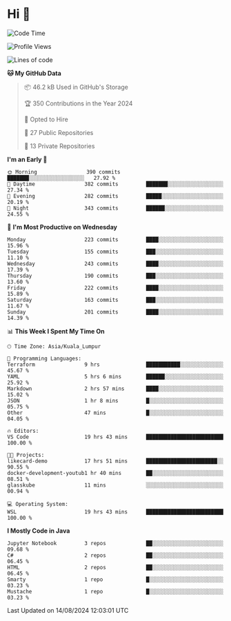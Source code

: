 <h1>Hi 👋</h1>

<!--START_SECTION:waka-->
![Code Time](http://img.shields.io/badge/Code%20Time-620%20hrs%2059%20mins-blue)

![Profile Views](http://img.shields.io/badge/Profile%20Views-0-blue)

![Lines of code](https://img.shields.io/badge/From%20Hello%20World%20I%27ve%20Written-1.2%20million%20lines%20of%20code-blue)

**🐱 My GitHub Data** 

> 📦 46.2 kB Used in GitHub's Storage 
 > 
> 🏆 350 Contributions in the Year 2024
 > 
> 💼 Opted to Hire
 > 
> 📜 27 Public Repositories 
 > 
> 🔑 13 Private Repositories 
 > 
**I'm an Early 🐤** 

```text
🌞 Morning                390 commits         ███████░░░░░░░░░░░░░░░░░░   27.92 % 
🌆 Daytime                382 commits         ███████░░░░░░░░░░░░░░░░░░   27.34 % 
🌃 Evening                282 commits         █████░░░░░░░░░░░░░░░░░░░░   20.19 % 
🌙 Night                  343 commits         ██████░░░░░░░░░░░░░░░░░░░   24.55 % 
```
📅 **I'm Most Productive on Wednesday** 

```text
Monday                   223 commits         ████░░░░░░░░░░░░░░░░░░░░░   15.96 % 
Tuesday                  155 commits         ███░░░░░░░░░░░░░░░░░░░░░░   11.10 % 
Wednesday                243 commits         ████░░░░░░░░░░░░░░░░░░░░░   17.39 % 
Thursday                 190 commits         ███░░░░░░░░░░░░░░░░░░░░░░   13.60 % 
Friday                   222 commits         ████░░░░░░░░░░░░░░░░░░░░░   15.89 % 
Saturday                 163 commits         ███░░░░░░░░░░░░░░░░░░░░░░   11.67 % 
Sunday                   201 commits         ████░░░░░░░░░░░░░░░░░░░░░   14.39 % 
```


📊 **This Week I Spent My Time On** 

```text
🕑︎ Time Zone: Asia/Kuala_Lumpur

💬 Programming Languages: 
Terraform                9 hrs               ███████████░░░░░░░░░░░░░░   45.67 % 
YAML                     5 hrs 6 mins        ██████░░░░░░░░░░░░░░░░░░░   25.92 % 
Markdown                 2 hrs 57 mins       ████░░░░░░░░░░░░░░░░░░░░░   15.02 % 
JSON                     1 hr 8 mins         █░░░░░░░░░░░░░░░░░░░░░░░░   05.75 % 
Other                    47 mins             █░░░░░░░░░░░░░░░░░░░░░░░░   04.05 % 

🔥 Editors: 
VS Code                  19 hrs 43 mins      █████████████████████████   100.00 % 

🐱‍💻 Projects: 
likecard-demo            17 hrs 51 mins      ███████████████████████░░   90.55 % 
docker-development-youtub1 hr 40 mins        ██░░░░░░░░░░░░░░░░░░░░░░░   08.51 % 
glasskube                11 mins             ░░░░░░░░░░░░░░░░░░░░░░░░░   00.94 % 

💻 Operating System: 
WSL                      19 hrs 43 mins      █████████████████████████   100.00 % 
```

**I Mostly Code in Java** 

```text
Jupyter Notebook         3 repos             ██░░░░░░░░░░░░░░░░░░░░░░░   09.68 % 
C#                       2 repos             ██░░░░░░░░░░░░░░░░░░░░░░░   06.45 % 
HTML                     2 repos             ██░░░░░░░░░░░░░░░░░░░░░░░   06.45 % 
Smarty                   1 repo              █░░░░░░░░░░░░░░░░░░░░░░░░   03.23 % 
Mustache                 1 repo              █░░░░░░░░░░░░░░░░░░░░░░░░   03.23 % 
```




 Last Updated on 14/08/2024 12:03:01 UTC
<!--END_SECTION:waka-->
